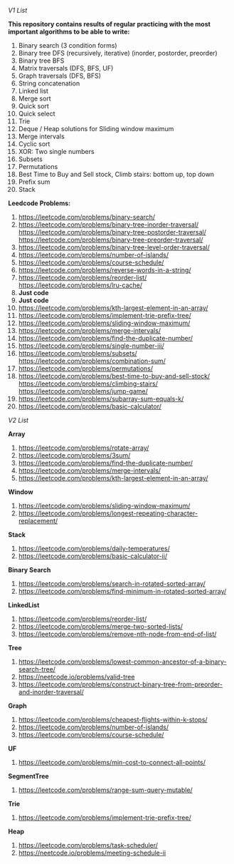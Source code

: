 *V1 List*

**This repository contains results of regular practicing with the most important algorithms to be able to write:**
1. Binary search (3 condition forms)
2. Binary tree DFS (recursively, iterative) (inorder, postorder, preorder)
3. Binary tree BFS
4. Matrix traversals (DFS, BFS, UF)
5. Graph traversals (DFS, BFS)
6. String concatenation
7. Linked list
8. Merge sort
9. Quick sort
10. Quick select
11. Trie
12. Deque / Heap solutions for Sliding window maximum
13. Merge intervals
14. Cyclic sort
15. XOR: Two single numbers
16. Subsets
17. Permutations
18. Best Time to Buy and Sell stock, Climb stairs: bottom up, top down
19. Prefix sum
20. Stack

**Leedcode Problems:**

1. https://leetcode.com/problems/binary-search/
2. https://leetcode.com/problems/binary-tree-inorder-traversal/
   https://leetcode.com/problems/binary-tree-postorder-traversal/
   https://leetcode.com/problems/binary-tree-preorder-traversal/
3. https://leetcode.com/problems/binary-tree-level-order-traversal/
4. https://leetcode.com/problems/number-of-islands/
5. https://leetcode.com/problems/course-schedule/
6. https://leetcode.com/problems/reverse-words-in-a-string/
7. https://leetcode.com/problems/reorder-list/
   https://leetcode.com/problems/lru-cache/
8. **Just code**
9. **Just code**
10. https://leetcode.com/problems/kth-largest-element-in-an-array/
11. https://leetcode.com/problems/implement-trie-prefix-tree/
12. https://leetcode.com/problems/sliding-window-maximum/
13. https://leetcode.com/problems/merge-intervals/
14. https://leetcode.com/problems/find-the-duplicate-number/
15. https://leetcode.com/problems/single-number-iii/
16. https://leetcode.com/problems/subsets/
    https://leetcode.com/problems/combination-sum/
17. https://leetcode.com/problems/permutations/
18. https://leetcode.com/problems/best-time-to-buy-and-sell-stock/
    https://leetcode.com/problems/climbing-stairs/
    https://leetcode.com/problems/jump-game/
19. https://leetcode.com/problems/subarray-sum-equals-k/
20. https://leetcode.com/problems/basic-calculator/

*V2 List*

**Array**
1. https://leetcode.com/problems/rotate-array/
2. https://leetcode.com/problems/3sum/ 
3. https://leetcode.com/problems/find-the-duplicate-number/ 
4. https://leetcode.com/problems/merge-intervals/
5. https://leetcode.com/problems/kth-largest-element-in-an-array/

**Window**
1. https://leetcode.com/problems/sliding-window-maximum/
2. https://leetcode.com/problems/longest-repeating-character-replacement/

**Stack**
1. https://leetcode.com/problems/daily-temperatures/
2. https://leetcode.com/problems/basic-calculator-ii/

**Binary Search**
1. https://leetcode.com/problems/search-in-rotated-sorted-array/
2. https://leetcode.com/problems/find-minimum-in-rotated-sorted-array/

**LinkedList**
1. https://leetcode.com/problems/reorder-list/
2. https://leetcode.com/problems/merge-two-sorted-lists/
3. https://leetcode.com/problems/remove-nth-node-from-end-of-list/

**Tree**
1. https://leetcode.com/problems/lowest-common-ancestor-of-a-binary-search-tree/
2. https://neetcode.io/problems/valid-tree
3. https://leetcode.com/problems/construct-binary-tree-from-preorder-and-inorder-traversal/

**Graph**
1. https://leetcode.com/problems/cheapest-flights-within-k-stops/
2. https://leetcode.com/problems/number-of-islands/
3. https://leetcode.com/problems/course-schedule/

**UF**
1. https://leetcode.com/problems/min-cost-to-connect-all-points/

**SegmentTree**
1. https://leetcode.com/problems/range-sum-query-mutable/

**Trie**
1. https://leetcode.com/problems/implement-trie-prefix-tree/

**Heap**
1. https://leetcode.com/problems/task-scheduler/
2. https://neetcode.io/problems/meeting-schedule-ii
